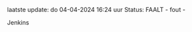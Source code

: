 laatste update: 
do 04-04-2024 16:24   uur 
Status: FAALT - fout - 
<div class="service R">Jenkins</div>